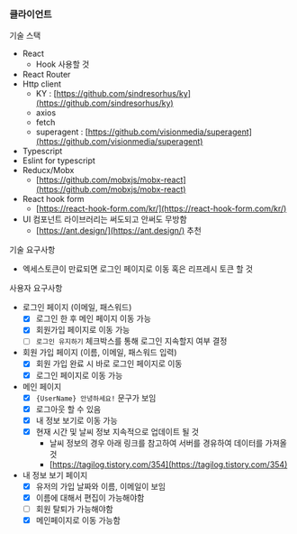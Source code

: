 ### 클라이언트

기술 스택

- React
    - Hook 사용할 것
- React Router
- Http client
    - KY : [https://github.com/sindresorhus/ky](https://github.com/sindresorhus/ky)
    - axios
    - fetch
    - superagent : [https://github.com/visionmedia/superagent](https://github.com/visionmedia/superagent)
- Typescript
- Eslint for typescript
- Reducx/Mobx
    - [https://github.com/mobxjs/mobx-react](https://github.com/mobxjs/mobx-react)
- React hook form
    - [https://react-hook-form.com/kr/](https://react-hook-form.com/kr/)
- UI 컴포넌트 라이브러리는 써도되고 안써도 무방함
    - [https://ant.design/](https://ant.design/) 추천

기술 요구사항

- 엑세스토큰이 만료되면 로그인 페이지로 이동 혹은 리프레시 토큰 할 것

사용자 요구사항

- 로그인 페이지 (이메일, 패스워드)
    - [x]  로그인 한 후 메인 페이지 이동 가능
    - [x]  회원가입 페이지로 이동 가능
    - [ ]  `로그인 유지하기` 체크박스를 통해 로그인 지속할지 여부 결정
- 회원 가입 페이지 (이름, 이메일, 패스워드 입력)
    - [x]  회원 가입 완료 시 바로 로그인 페이지로 이동
    - [x]  로그인 페이지로 이동 가능
- 메인 페이지
    - [x]  `{UserName} 안녕하세요!` 문구가 보임
    - [x]  로그아웃 할 수 있음
    - [x]  내 정보 보기로 이동 가능
    - [x]  현재 시간 및 날씨 정보 지속적으로 업데이트 될 것
        - 날씨 정보의 경우 아래 링크를 참고하여 서버를 경유하여 데이터를 가져올 것
        - [https://tagilog.tistory.com/354](https://tagilog.tistory.com/354)
- 내 정보 보기 페이지
    - [x]  유저의 가입 날짜와 이름, 이메일이 보임
    - [x]  이름에 대해서 편집이 가능해야함
    - [ ]  회원 탈퇴가 가능해야함
    - [x]  메인페이지로 이동 가능함
